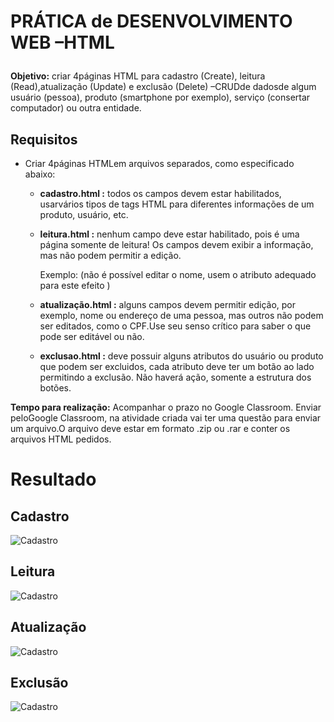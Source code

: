 # PRÁTICA de DESENVOLVIMENTO WEB –HTML<form>

**Objetivo:** criar 4páginas HTML para cadastro (Create), leitura (Read),atualização (Update) e exclusão (Delete) –CRUDde dadosde algum usuário (pessoa), produto (smartphone por exemplo), serviço (consertar computador) ou outra entidade.

## Requisitos

- Criar 4páginas HTMLem arquivos separados, como especificado abaixo:
    - **cadastro.html :** todos os campos devem estar habilitados, usarvários tipos de tags HTML para diferentes informações de um produto, usuário, etc.
    - **leitura.html :** nenhum campo deve estar habilitado, pois é uma página somente de leitura! Os campos devem exibir a informação, mas não podem permitir a edição.

        Exemplo: (não é possível editar o nome, usem o atributo adequado para este efeito )

    - **atualização.html :** alguns campos devem permitir edição, por exemplo, nome ou endereço de uma pessoa, mas outros não podem ser editados, como o CPF.Use seu senso crítico para saber o que pode ser editável ou não.
    - **exclusao.html :** deve possuir alguns atributos do usuário ou produto que podem ser excluidos, cada atributo deve ter um botão ao lado permitindo a exclusão. Não haverá ação, somente a estrutura dos botões.

**Tempo para realização:** Acompanhar o prazo no Google Classroom. Enviar peloGoogle Classroom, na atividade criada vai ter uma questão para enviar um arquivo.O arquivo deve estar em formato .zip ou .rar e conter os arquivos HTML pedidos.

# Resultado

## Cadastro
![Cadastro](ImagensDoProjeto/Cadastro.png)

## Leitura
![Cadastro](ImagensDoProjeto/Leitura.png)

## Atualização
![Cadastro](ImagensDoProjeto/Atualizacao.png)

## Exclusão
![Cadastro](ImagensDoProjeto/Exclusao.png)